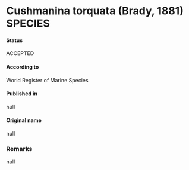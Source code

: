Cushmanina torquata (Brady, 1881) SPECIES
=======

#### Status
ACCEPTED

#### According to
World Register of Marine Species

#### Published in
null

#### Original name
null

### Remarks
null